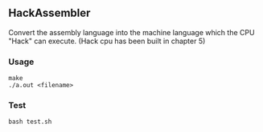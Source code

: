 ## HackAssembler
Convert the assembly language into the machine language which the CPU "Hack"
can execute. (Hack cpu has been built in chapter 5)

### Usage

    make
    ./a.out <filename>

### Test

    bash test.sh
